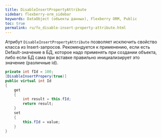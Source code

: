 ```yaml
---
title: DisableInsertPropertyAttribute
sidebar: flexberry-orm_sidebar
keywords: DataObject (объекты данных), Flexberry ORM, Public
toc: true
permalink: ru/fo_disable-insert-property-attribute.html
---
```


Атрибут `DisableInsertPropertyAttribute` позволяет исключить свойство класса из Insert-запросов. Рекомендуется к применению, если есть Default-значение в БД, которое надо применять при создании объекта, либо если БД сама при вставке правильно инициализирует это значение (различные id).

```csharp
private int fId = 100;
[DisableInsertPropery(true)]
public virtual int Id
{
	get
	{
		int result = this.fId;
		return result;
	}
	set
	{
		this.fId = value;
	}
}
```